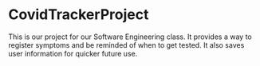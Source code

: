 # CovidTrackerProject

This is our project for our Software Engineering class. It provides a way to register symptoms and be reminded of when to get tested. It also saves user information for quicker future use.
